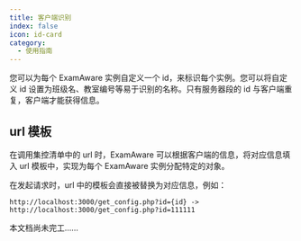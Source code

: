 ```yaml
---
title: 客户端识别
index: false
icon: id-card
category:
  - 使用指南
---
```


您可以为每个 ExamAware 实例自定义一个 id，来标识每个实例。您可以将自定义 id 设置为班级名、教室编号等易于识别的名称。只有服务器段的 id 与客户端重复，客户端才能获得信息。

## url 模板

在调用集控清单中的 url 时，ExamAware 可以根据客户端的信息，将对应信息填入 url 模板中，实现为每个 ExamAware 实例分配特定的对象。

在发起请求时，url 中的模板会直接被替换为对应信息，例如：

``` plaintext
http://localhost:3000/get_config.php?id={id} -> http://localhost:3000/get_config.php?id=111111
```

本文档尚未完工……
